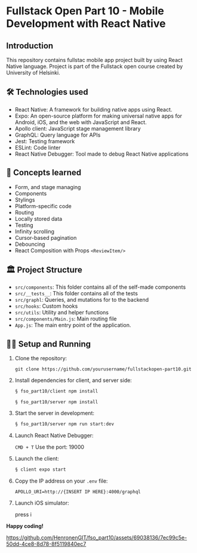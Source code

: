 # Fullstack Open Part 10 - Mobile Development with React Native

## Introduction

This repository contains fullstac mobile app project built by using React Native language. Project is part of the Fullstack open course created by University of Helsinki.

## 🛠️ Technologies used

- React Native: A framework for building native apps using React.
- Expo: An open-source platform for making universal native apps for Android, iOS, and the web with JavaScript and React.
- Apollo client: JavaScript stage management library
- GraphQL: Query language for APIs
- Jest: Testing framework
- ESLint: Code linter
- React Native Debugger: Tool made to debug React Native applications

## 📜 Concepts learned

- Form, and stage managing
- Components
- Stylings
- Platform-specific code
- Routing
- Locally stored data
- Testing
- Infinity scrolling
- Cursor-based pagination
- Debouncing
- React Composition with Props `<ReviewItem/>`

## 🏛️ Project Structure

- `src/components`: This folder contains all of the self-made components
- `src/__tests__`: This folder contains all of the tests
- `src/graphl`: Queries, and mutations for to the backend
- `src/hooks`: Custom hooks
- `src/utils`: Utility and helper functions
- `src/components/Main.js`: Main routing file
- `App.js`: The main entry point of the application.

## 🏃🏽 Setup and Running


1. Clone the repository:
   ```
   git clone https://github.com/yourusername/fullstackopen-part10.git
   ```

2. Install dependencies for client, and server side:
    ```bash
    § fso_part10/client npm install
    ```
    ```
    § fso_part10/server npm install
    ```

3. Start the server in development:

    ```bash
    § fso_part10/server npm run start:dev
    ```

4. Launch React Native Debugger:

    `CMD + T`
    Use the port: 19000

5.  Launch the client:

    ```bash
    § client expo start
    ```

6. Copy the IP address on your `.env` file:

    `APOLLO_URI=http://{INSERT IP HERE}:4000/graphql`

7. Launch iOS simulator:

    press i


**Happy coding!**


https://github.com/HenronenGIT/fso_part10/assets/69038136/7ec99c5e-50dd-4ce8-8d78-8f5119840ec7

